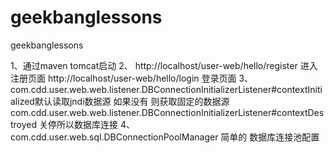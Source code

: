 # geekbanglessons
geekbanglessons

1、通过maven tomcat启动
2、
http://localhost/user-web/hello/register 进入注册页面
http://localhost/user-web/hello/login 登录页面
3、
com.cdd.user.web.web.listener.DBConnectionInitializerListener#contextInitialized默认读取jndi数据源 如果没有 则获取固定的数据源
com.cdd.user.web.web.listener.DBConnectionInitializerListener#contextDestroyed 关停所以数据库连接
4、com.cdd.user.web.sql.DBConnectionPoolManager 简单的 数据库连接池配置
